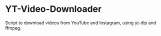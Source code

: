 ﻿# YT-Video-Downloader

Script to download videos from YouTube and Instagram, using yt-dlp and ffmpeg.
